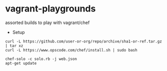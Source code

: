 vagrant-playgrounds
===================

assorted builds to play with vagrant/chef


- Setup
```
curl -L https://github.com/user-or-org/repo/archive/sha1-or-ref.tar.gz | tar xz
curl -L https://www.opscode.com/chef/install.sh | sudo bash

chef-solo -c solo.rb -j web.json
apt-get update

```

